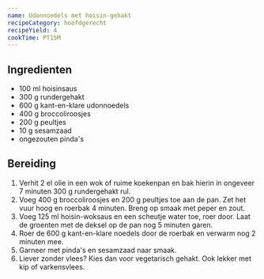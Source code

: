 ```yaml
---
name: Udonnoedels met hoisin-gehakt
recipeCategory: hoofdgerecht
recipeYield: 4
cookTime: PT15M
---
```


## Ingredienten

- 100 ml hoisinsaus
- 300 g rundergehakt
- 600 g kant-en-klare udonnoedels
- 400 g broccoliroosjes
- 200 g peultjes
- 10 g sesamzaad
- ongezouten pinda's

## Bereiding

1. Verhit 2 el olie in een wok of ruime koekenpan en bak hierin in ongeveer 7 minuten 300 g rundergehakt rul.
2. Voeg 400 g broccoliroosjes en 200 g peultjes toe aan de pan. Zet het vuur hoog en roerbak 4 minuten. Breng op smaak met peper en zout.
3. Voeg 125 ml hoisin-woksaus en een scheutje water toe, roer door. Laat de groenten met de deksel op de pan nog 5 minuten garen.
4. Roer de 600 g kant-en-klare noedels door de roerbak en verwarm nog 2 minuten mee.
5. Garneer met pinda's en sesamzaad naar smaak.
6. Liever zonder vlees? Kies dan voor vegetarisch gehakt. Ook lekker met kip of varkensvlees.
